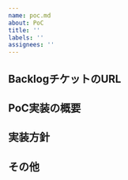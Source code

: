 ```yaml
---
name: poc.md
about: PoC
title: ''
labels: ''
assignees: ''
---
```



## BacklogチケットのURL
<!-- 例
https://example.backlog.com/view/PROJECT-1234
-->


## PoC実装の概要
<!-- 例
新しい認証システムの有効性を検証するためのPoCを実施します。
-->


## 実装方針
<!-- 例
1. 新しい認証エンドポイントを作成する
2. JWTトークンを生成・検証するミドルウェアを実装する
3. ユーザー情報をデータベースに保存するためのリポジトリクラスを実装する
4. 認証エンドポイントの単体テストを作成する
5. ログイン試行のログを記録するためのロギング機能を追加する
-->


## その他
<!-- その他関連する情報があれば記載してください -->
